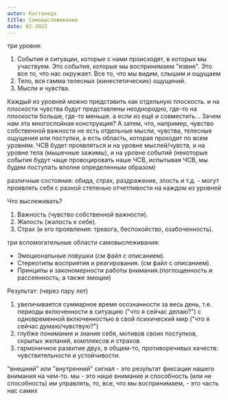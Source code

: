```yaml
---
autor: Кастанеда
title: Самовыслеживание
date: 02-2022
---
```

три уровня:
1. События и ситуации, которые с нами происходят, в которых мы участвуем. Это события, которые мы воспринимаем "извне". Это все то, что нас окружает. Все то, что мы видим, слышим и ощущаем
2. Тело, вся гамма телесных (кинестетических) ощущений.
3. Мысли и чувства.

Каждый из уровней можно представить как отдельную плоскость. и на плоскости чувства будут представлены неоднородно, где-то на плоскости больше, где-то меньше. а если из ещё и совместить... Зачем нам эта многослойная конструкция? А затем, что, например, чувство собственной важности не есть отдельные мысли, чувства, телесные ощущения или поступки, а есть область, которая проходит по всем уровням. ЧСВ будет проявляться и на уровне мыслей/чувств, и на уровне тела (мышечные зажимы), и на уровне событий (некоторые события будут чаще провоцировать наше ЧСВ, испытывая ЧСВ, мы будем поступать вполне определенным образом)

различные состояния: обида, страх, раздражение, злость и т.д. - могут проявлять себя с разной степенью отчетливости на каждом из уровней

Что выслеживать?
1. Важность (чувство собственной важности).
2. Жалость (жалость к себе).
3. Страх (и его проявления: тревога, беспокойство, озабоченность).

три вспомогательные области самовыслеживания:
- Эмоциональные ловушки (см файл с описанием).
- Стереотипы восприятия и реагирования. (см файл с описанием).
- Принципы и закономерности работы внимания.(поглощенность и рассеянность, а также эмоции)

Результат: (через пару лет)
1. увеличивается суммарное время осознанности за весь день, т.е. периоды включенности в ситуацию ("что я сейчас делаю?") с одновременной включенностью в свой психический мир ("что я сейчас думаю/чувствую?")
2. глубже понимание и знание себя, мотивов своих поступков, скрытых желаний, комплексов и страхов.
3. гармоничное развитие двух, в общем-то, противоречивых качеств: чувствительности и устойчивости.



"внешний" или "внутренний" сигнал - это результат фиксации нашего внимания на чем-то. мы - это наше внимание и способность (или не способность) им управлять, то, все, что мы воспринимаем, - это часть нас самих